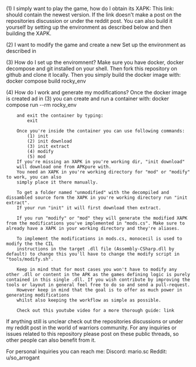 (1) I simply want to play the game, how do I obtain its XAPK:
        This link: <URL> should contain the newest version. If the link doesn't
        make a post on the repositories discussion or under the reddit post.
        You can also build it yourself by setting up the environment as
        described below and then building the XAPK.

(2) I want to modify the game and create a new 
        Set up the environment as described in    

(3) How do I set up the enviromnent?
        Make sure you have docker, docker decompose and git installed on
        your shell.
        Then fork this repository on github and clone it locally.
        Then you simply build the docker image with:
            docker compose build rocky_env

(4) How do I work and generate my modifications?
        Once the docker image is created ad in (3) 
        you can create and run a container with:
            docker compose run --rm rocky_env

        and exit the container by typing:
            exit

        Once you're inside the container you can use following commands:
            (1) init
            (2) init download
            (3) init extract
            (4) modify
            (5) mod
        If you're missing an XAPK in you're working dir, "init download" 
        will download one from APKpure with.
        You need an XAPK in you're working directory for "mod" or "modify" to work, you can also
        simply place it there manually.

        To get a folder named "unmodified" with the decompiled and dissambled source form the XAPK in you're working directory run "init extract".
        If your run "init" it will first download then extract.

        If you run "modify" or "mod" they will generate the modified XAPK from the modifications you've implemented in "mods.cs". Make sure to already have a XAPK in your working directory and they're aliases.

        To implement the modifications in mods.cs, monocecil is used to modify the the CIL
        instructions in the target .dll file (Assembly-CSharp.dll by default) to change this you'll have to change the modify script in "tools/modify.sh". 
        
        Keep in mind that for most cases you won't have to modify any other .dll or content in the APK as the games defining logic is purely contained in this single .dll. If you wish contribute by improving the tools or layout in general feel free to do so and send a pull-request.
        However keep in mind that the goal is to offer as much power in generating modifications
        whilst also keeping the workflow as simple as possible.

        Check out this youtube video for a more thorough guide: link

If anything still is unclear check out the repositories discussions or under my reddit post in
the world of warriors community. For any inquiries or issues related to this repository please
post on these public threads, so other people can also benefit from it.

For personal inquiries you can reach me:
    Discord: mario.sc
    Reddit: u/so_arrogant
    